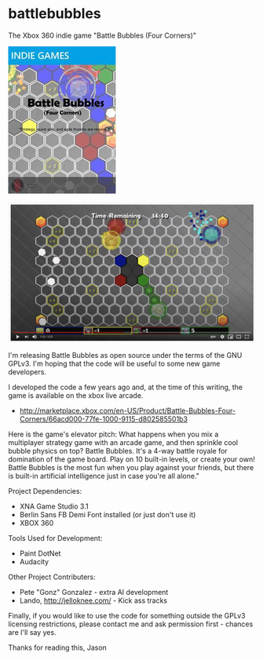 battlebubbles
=============

The Xbox 360 indie game "Battle Bubbles (Four Corners)"

![Screenshot](https://raw.githubusercontent.com/dudash/battlebubbles/de29dd81b459d58dd9284cc66857a3a0c866dc9d/Screenshots/bb110192_front.jpg)

[![Video of the Game](https://raw.githubusercontent.com/dudash/battlebubbles/master/Screenshots/youtube.png)](https://www.youtube.com/watch?v=LQ0eHce4YzA "Watch on YouTube")


I'm releasing Battle Bubbles as open source under the terms of the GNU GPLv3.  I'm hoping that the code will be useful to some new game developers.

I developed the code a few years ago and, at the time of this writing, the game is available on the xbox live arcade.
* http://marketplace.xbox.com/en-US/Product/Battle-Bubbles-Four-Corners/66acd000-77fe-1000-9115-d802585501b3

Here is the game's elevator pitch:
What happens when you mix a multiplayer strategy game with an arcade game, and then sprinkle cool bubble physics on top? Battle Bubbles. It's a 4-way battle royale for domination of the game board. Play on 10 built-in levels, or create your own! Battle Bubbles is the most fun when you play against your friends, but there is built-in artificial intelligence just in case you're all alone."

Project Dependencies:
* XNA Game Studio 3.1
* Berlin Sans FB Demi Font installed (or just don't use it)
* XBOX 360

Tools Used for Development:
* Paint DotNet
* Audacity

Other Project Contributers:
* Pete "Gonz" Gonzalez - extra AI development
* Lando, http://jelloknee.com/ - Kick ass tracks

Finally, if you would like to use the code for something outside the GPLv3 licensing restrictions, please contact me and ask permission first - chances are I'll say yes.

Thanks for reading this,
Jason
